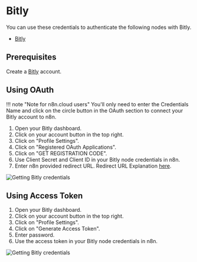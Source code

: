 # Bitly

You can use these credentials to authenticate the following nodes with Bitly.

- [Bitly](/integrations/nodes/n8n-nodes-base.bitly/)

## Prerequisites

Create a [Bitly](https://www.bitly.com/) account.

## Using OAuth

!!! note "Note for n8n.cloud users"
    You'll only need to enter the Credentials Name and click on the circle button in the OAuth section to connect your Bitly account to n8n.


1. Open your Bitly dashboard.
2. Click on your account button in the top right.
3. Click on "Profile Settings".
4. Click on "Registered OAuth Applications".
5. Click on "GET REGISTRATION CODE".
6. Use Client Secret and Client ID in your Bitly node credentials in n8n.
7. Enter n8n provided redirect URL. Redirect URL Explanation [here](/).


![Getting Bitly credentials](/_images/integrations/credentials/bitly/using-oauth.gif)

## Using Access Token

1. Open your Bitly dashboard.
2. Click on your account button in the top right.
3. Click on "Profile Settings".
4. Click on "Generate Access Token".
5. Enter password.
6. Use the access token in your Bitly node credentials in n8n.


![Getting Bitly credentials](/_images/integrations/credentials/bitly/using-access-token.gif)
